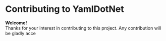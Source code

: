 # Contributing to YamlDotNet

**Welcome!**  
Thanks for your interest in contributing to this project. Any contribution will
be gladly acce